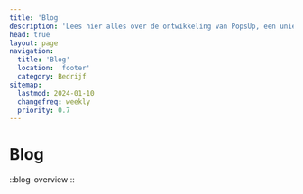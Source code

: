 ```yaml
---
title: 'Blog'
description: 'Lees hier alles over de ontwikkeling van PopsUp, een unieke kijk in de keuken.'
head: true
layout: page
navigation:
  title: 'Blog'
  location: 'footer'
  category: Bedrijf
sitemap:
  lastmod: 2024-01-10
  changefreq: weekly
  priority: 0.7
---
```


# Blog

::blog-overview
::
